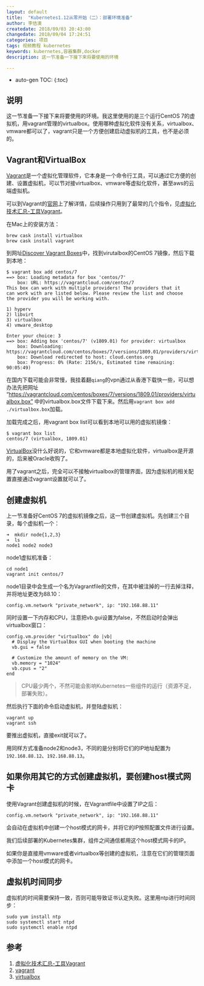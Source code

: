```yaml
---
layout: default
title:  "Kubernetes1.12从零开始（二）：部署环境准备"
author: 李佶澳
createdate: 2018/09/03 20:43:00
changedate: 2018/09/04 17:24:51
categories: 项目
tags: 视频教程 kubernetes
keywords: kubernetes,容器集群,docker
description: 这一节准备一下接下来将要使用的环境

---
```


* auto-gen TOC:
{:toc}

## 说明

这一节准备一下接下来将要使用的环境。我这里使用的是三个运行CentOS 7的虚拟机，用vagrant管理的virtualbox。使用哪种虚拟化软件没有关系，virtualbox、vmware都可以了，vagrant只是一个方便创建启动虚拟机的工具，也不是必须的。

## Vagrant和VirtualBox

[Vagrant][2]是一个虚拟化管理软件，它本身是一个命令行工具，可以通过它方便的创建、设置虚拟机，可以节对接virtualbox、vmware等虚拟化软件，甚至aws的云端虚拟机。

可以到Vagrant的[官网][2]上了解详情，后续操作只用到了最常的几个指令，见[虚拟化技术汇总-工具Vagrant][1]。

在Mac上的安装方法：

	brew cask install virtualbox
	brew cask install vagrant

到网址[Discover Vagrant Boxes](https://app.vagrantup.com/boxes/search?provider=virtualbox&q=centos&sort=downloads&utf8=%E2%9C%93)中，找到virutalbox的CentOS 7镜像，然后下载到本地：

	$ vagrant box add centos/7
	==> box: Loading metadata for box 'centos/7'
	    box: URL: https://vagrantcloud.com/centos/7
	This box can work with multiple providers! The providers that it
	can work with are listed below. Please review the list and choose
	the provider you will be working with.
	
	1) hyperv
	2) libvirt
	3) virtualbox
	4) vmware_desktop
	
	Enter your choice: 3
	==> box: Adding box 'centos/7' (v1809.01) for provider: virtualbox
	    box: Downloading: https://vagrantcloud.com/centos/boxes/7/versions/1809.01/providers/virtualbox.box
	    box: Download redirected to host: cloud.centos.org
	    box: Progress: 0% (Rate: 2156/s, Estimated time remaining: 90:05:49)

在国内下载可能会非常慢，我挂着翻`qiang`的vpn通过从香港下载快一些，可以想办法先把网址 “https://vagrantcloud.com/centos/boxes/7/versions/1809.01/providers/virtualbox.box” 中的virtualbox.box文件下载下来。然后用`vagrant box add ./virtualbox.box`加载。

加载完成之后，用vagrant box list可以看到本地可以用的虚拟机镜像：

	$ vagrant box list
	centos/7 (virtualbox, 1809.01)

[VirtualBox][3]没什么好说的，它和vmware都是本地虚拟化软件，virtualbox是开源的，后来被Oracle收购了。

用了vagrant之后，完全可以不接触virtualbox的管理界面，因为虚拟机的相关配置直接通过vagrant设置就可以了。

## 创建虚拟机

上一节准备好CentOS 7的虚拟机镜像之后，这一节创建虚拟机。先创建三个目录，每个虚拟机一个：

	➜  mkdir node{1,2,3}
	➜  ls
	node1 node2 node3

node1虚拟机准备：

	cd node1
	vagrant init centos/7

node1目录中会生成一个名为Vagrantfile的文件，在其中被注掉的一行去掉注释，并将地址更改为88.10：

	config.vm.network "private_network", ip: "192.168.88.11"

同时设置一下内存和CPU，注意把vb.gui设置为false，不然启动时会弹出virtualbox窗口：

	config.vm.provider "virtualbox" do |vb|
	  # Display the VirtualBox GUI when booting the machine
	  vb.gui = false
	
	  # Customize the amount of memory on the VM:
	  vb.memory = "1024"
	  vb.cpus = "2"
	end

>CPU最少两个，不然可能会影响Kubernetes一些组件的运行（资源不足，部署失败）。

然后执行下面的命令启动虚拟机，并登陆虚拟机：

	vagrant up
	vagrant ssh

要推出虚拟机，直接exit就可以了。

用同样方式准备node2和node3，不同的是分别将它们的IP地址配置为`192.168.88.12`、`192.168.88.13`。

## 如果你用其它的方式创建虚拟机，要创建host模式网卡

使用Vagrant创建虚拟机的时候，在Vagrantfile中设置了IP之后：

	config.vm.network "private_network", ip: "192.168.88.11"

会自动在虚拟机中创建一个host模式的网卡，并将它的IP按照配置文件进行设置。

我们后续部署的Kubernetes集群，组件之间通信都用这个host模式网卡的IP。

如果你是直接用vmware或者virtualbox等创建的虚拟机，注意在它们的管理页面中添加一个host模式的网卡。

## 虚拟机时间同步

虚拟机的时间需要保持一致，否则可能导致证书认定失败。这里用ntp进行时间同步：

	sudo yum install ntp
	sudo systemctl start ntpd
	sudo systemctl enable ntpd

## 参考

1. [虚拟化技术汇总-工具Vagrant][1]
2. [vagrant][2]
3. [virtualbox][3]

[1]: https://www.lijiaocn.com/%E6%8A%80%E5%B7%A7/2015/12/10/%E8%99%9A%E6%8B%9F%E5%8C%96.html#vagrant "虚拟化技术汇总-工具Vagrant"
[2]: https://www.vagrantup.com/ "vagrant"
[3]: https://www.virtualbox.org/ "virtualbox"
